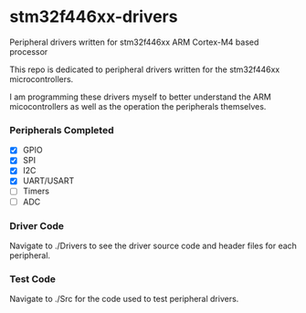 # stm32f446xx-drivers
Peripheral drivers written for stm32f446xx ARM Cortex-M4 based processor

This repo is dedicated to peripheral drivers written for the stm32f446xx microcontrollers. 

I am programming these drivers myself to better understand the ARM micocontrollers as well as the operation the peripherals themselves.

### Peripherals Completed
- [x] GPIO
- [x] SPI
- [x] I2C
- [x] UART/USART
- [ ] Timers
- [ ] ADC

### Driver Code
Navigate to ./Drivers to see the driver source code and header files for each peripheral.

### Test Code
Navigate to ./Src for the code used to test peripheral drivers.
